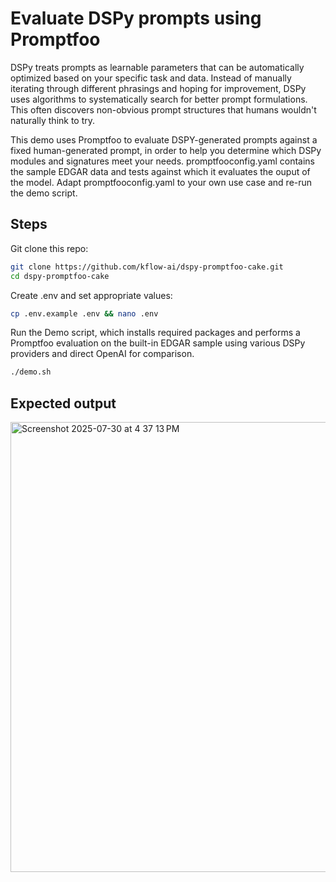 # Evaluate DSPy prompts using Promptfoo

DSPy treats prompts as learnable parameters that can be automatically optimized based on your specific task and data. Instead of manually iterating through different phrasings and hoping for improvement, DSPy uses algorithms to systematically search for better prompt formulations. This often discovers non-obvious prompt structures that humans wouldn't naturally think to try.

This demo uses Promptfoo to evaluate DSPY-generated prompts against a fixed human-generated prompt, in order to help you determine which DSPy modules and signatures meet your needs. promptfooconfig.yaml contains the sample EDGAR data and tests against which it evaluates the ouput of the model. Adapt promptfooconfig.yaml to your own use case and re-run the demo script.

## Steps

Git clone this repo:
```bash
git clone https://github.com/kflow-ai/dspy-promptfoo-cake.git
cd dspy-promptfoo-cake
```

Create .env and set appropriate values:
```bash
cp .env.example .env && nano .env
```

Run the Demo script, which installs required packages and performs a Promptfoo evaluation on the built-in EDGAR sample using various DSPy providers and direct OpenAI for comparison.
```bash
./demo.sh
```
## Expected output

<img width="1347" height="720" alt="Screenshot 2025-07-30 at 4 37 13 PM" src="https://github.com/user-attachments/assets/62edb5c5-6528-4854-b7e9-58d6fad44875" />
